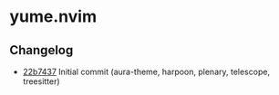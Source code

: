 # yume.nvim

## Changelog
* [22b7437](https://github.com/vasylvshumyvoda/nvim/commit/22b7437bed6d391063f91d3a0f824f7d6a417c5d) Initial commit (aura-theme, harpoon, plenary, telescope, treesitter)
